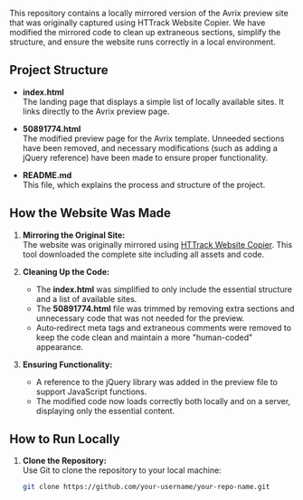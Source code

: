 

This repository contains a locally mirrored version of the Avrix preview site that was originally captured using HTTrack Website Copier. We have modified the mirrored code to clean up extraneous sections, simplify the structure, and ensure the website runs correctly in a local environment.

## Project Structure

- **index.html**  
  The landing page that displays a simple list of locally available sites. It links directly to the Avrix preview page.

- **50891774.html**  
  The modified preview page for the Avrix template. Unneeded sections have been removed, and necessary modifications (such as adding a jQuery reference) have been made to ensure proper functionality.

- **README.md**  
  This file, which explains the process and structure of the project.

## How the Website Was Made

1. **Mirroring the Original Site:**  
   The website was originally mirrored using [HTTrack Website Copier](https://www.httrack.com/). This tool downloaded the complete site including all assets and code.

2. **Cleaning Up the Code:**  
   - The **index.html** was simplified to only include the essential structure and a list of available sites.
   - The **50891774.html** file was trimmed by removing extra sections and unnecessary code that was not needed for the preview.  
   - Auto‑redirect meta tags and extraneous comments were removed to keep the code clean and maintain a more "human-coded" appearance.

3. **Ensuring Functionality:**  
   - A reference to the jQuery library was added in the preview file to support JavaScript functions.
   - The modified code now loads correctly both locally and on a server, displaying only the essential content.

## How to Run Locally

1. **Clone the Repository:**  
   Use Git to clone the repository to your local machine:
   ```bash
   git clone https://github.com/your-username/your-repo-name.git
